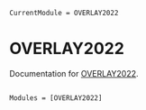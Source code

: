 ```@meta
CurrentModule = OVERLAY2022
```

# OVERLAY2022

Documentation for [OVERLAY2022](https://github.com/aclai-lab/OVERLAY2022.jl).

```@index
```

```@autodocs
Modules = [OVERLAY2022]
```

